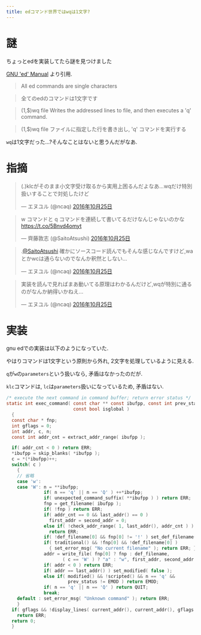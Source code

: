 ```yaml
---
title: edコマンド世界ではwqは1文字?
---
```


# 謎

ちょっとedを実装してたら謎を見つけました

[GNU 'ed' Manual](https://www.gnu.org/software/ed/manual/ed_manual.html#Commands)
より引用.

>All ed commands are single characters

>全てのedのコマンドは1文字です

>(1,$)wq file
>Writes the addressed lines to file, and then executes a 'q' command.

>(1,$)wq file
>ファイルに指定した行を書き出し, 'q' コマンドを実行する

`wq`は1文字だった…?そんなことはないと思うんだがなあ.

# 指摘

<blockquote class="twitter-tweet" data-lang="ja"><p lang="ja" dir="ltr">(.)klcがそのまま小文字受け取るから実用上困るんだよなあ…wqだけ特別扱いすることで対処したけど</p>&mdash; エヌユル (@ncaq) <a href="https://twitter.com/ncaq/status/790785940146966528">2016年10月25日</a></blockquote>

<blockquote class="twitter-tweet" data-lang="ja"><p lang="ja" dir="ltr">w コマンドと q コマンドを連続して書いてるだけなんじゃないのかな <a href="https://t.co/5Bnvd4omyt">https://t.co/5Bnvd4omyt</a></p>&mdash; 齊藤敦志 (@SaitoAtsushi) <a href="https://twitter.com/SaitoAtsushi/status/790782982738948097">2016年10月25日</a></blockquote>

<blockquote class="twitter-tweet" data-conversation="none" data-lang="ja"><p lang="ja" dir="ltr">.<a href="https://twitter.com/SaitoAtsushi">@SaitoAtsushi</a> 確かにソースコード読んでもそんな感じなんですけど,waとかwcは通らないのでなんか釈然としない…</p>&mdash; エヌユル (@ncaq) <a href="https://twitter.com/ncaq/status/790787788790571008">2016年10月25日</a></blockquote>

<blockquote class="twitter-tweet" data-lang="ja"><p lang="ja" dir="ltr">実装を読んで見ればまあ動いてる原理はわかるんだけど,wqが特別に通るのがなんか納得いかねえ…</p>&mdash; エヌユル (@ncaq) <a href="https://twitter.com/ncaq/status/790789700772507648">2016年10月25日</a></blockquote>

# 実装

gnu edでの実装は以下のようになっていた.

やはりコマンドは1文字という原則から外れ,
2文字を処理しているように見える.

`q`が`w`の`parameters`という扱いなら,
矛盾はなかったのだが.

`klc`コマンドは,
`lc`は`parameters`扱いになっているため,
矛盾はない.

~~~c
/* execute the next command in command buffer; return error status */
static int exec_command( const char ** const ibufpp, const int prev_status,
                         const bool isglobal )
  {
  const char * fnp;
  int gflags = 0;
  int addr, c, n;
  const int addr_cnt = extract_addr_range( ibufpp );

  if( addr_cnt < 0 ) return ERR;
  *ibufpp = skip_blanks( *ibufpp );
  c = *(*ibufpp)++;
  switch( c )
    {
    // 省略
    case 'w':
    case 'W': n = **ibufpp;
              if( n == 'q' || n == 'Q' ) ++*ibufpp;
              if( unexpected_command_suffix( **ibufpp ) ) return ERR;
              fnp = get_filename( ibufpp );
              if( !fnp ) return ERR;
              if( addr_cnt == 0 && last_addr() == 0 )
                first_addr = second_addr = 0;
              else if( !check_addr_range( 1, last_addr(), addr_cnt ) )
                return ERR;
              if( !def_filename[0] && fnp[0] != '!' ) set_def_filename( fnp );
              if( traditional() && !fnp[0] && !def_filename[0] )
                { set_error_msg( "No current filename" ); return ERR; }
              addr = write_file( fnp[0] ? fnp : def_filename,
                     ( c == 'W' ) ? "a" : "w", first_addr, second_addr );
              if( addr < 0 ) return ERR;
              if( addr == last_addr() ) set_modified( false );
              else if( modified() && !scripted() && n == 'q' &&
                       prev_status != EMOD ) return EMOD;
              if( n == 'q' || n == 'Q' ) return QUIT;
              break;
    default : set_error_msg( "Unknown command" ); return ERR;
    }
  if( gflags && !display_lines( current_addr(), current_addr(), gflags ) )
    return ERR;
  return 0;
  }
~~~
